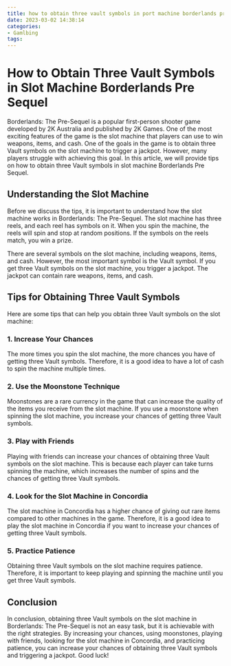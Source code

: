 ```yaml
---
title: how to obtain three vault symbols in port machine borderlands pre sequel Online Games
date: 2023-03-02 14:38:14
categories:
- Gamlbing
tags:
---
```

# How to Obtain Three Vault Symbols in Slot Machine Borderlands Pre Sequel

Borderlands: The Pre-Sequel is a popular first-person shooter game developed by 2K Australia and published by 2K Games. One of the most exciting features of the game is the slot machine that players can use to win weapons, items, and cash. One of the goals in the game is to obtain three Vault symbols on the slot machine to trigger a jackpot. However, many players struggle with achieving this goal. In this article, we will provide tips on how to obtain three Vault symbols in slot machine Borderlands Pre Sequel.

## Understanding the Slot Machine

Before we discuss the tips, it is important to understand how the slot machine works in Borderlands: The Pre-Sequel. The slot machine has three reels, and each reel has symbols on it. When you spin the machine, the reels will spin and stop at random positions. If the symbols on the reels match, you win a prize.

There are several symbols on the slot machine, including weapons, items, and cash. However, the most important symbol is the Vault symbol. If you get three Vault symbols on the slot machine, you trigger a jackpot. The jackpot can contain rare weapons, items, and cash.

## Tips for Obtaining Three Vault Symbols

Here are some tips that can help you obtain three Vault symbols on the slot machine:

### 1. Increase Your Chances

The more times you spin the slot machine, the more chances you have of getting three Vault symbols. Therefore, it is a good idea to have a lot of cash to spin the machine multiple times.

### 2. Use the Moonstone Technique

Moonstones are a rare currency in the game that can increase the quality of the items you receive from the slot machine. If you use a moonstone when spinning the slot machine, you increase your chances of getting three Vault symbols.

### 3. Play with Friends

Playing with friends can increase your chances of obtaining three Vault symbols on the slot machine. This is because each player can take turns spinning the machine, which increases the number of spins and the chances of getting three Vault symbols.

### 4. Look for the Slot Machine in Concordia

The slot machine in Concordia has a higher chance of giving out rare items compared to other machines in the game. Therefore, it is a good idea to play the slot machine in Concordia if you want to increase your chances of getting three Vault symbols.

### 5. Practice Patience

Obtaining three Vault symbols on the slot machine requires patience. Therefore, it is important to keep playing and spinning the machine until you get three Vault symbols. 

## Conclusion

In conclusion, obtaining three Vault symbols on the slot machine in Borderlands: The Pre-Sequel is not an easy task, but it is achievable with the right strategies. By increasing your chances, using moonstones, playing with friends, looking for the slot machine in Concordia, and practicing patience, you can increase your chances of obtaining three Vault symbols and triggering a jackpot. Good luck!